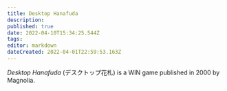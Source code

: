 ```yaml
---
title: Desktop Hanafuda
description: 
published: true
date: 2022-04-10T15:34:25.544Z
tags: 
editor: markdown
dateCreated: 2022-04-01T22:59:53.163Z
---
```


_Desktop Hanafuda_ (<span lang='ja'>デスクトップ花札</span>) is a WIN game published in 2000 by Magnolia.

